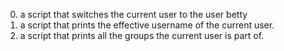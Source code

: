0. a script that switches the current user to the user betty
1. a script that prints the effective username of the current user.
2. a script that prints all the groups the current user is part of.
